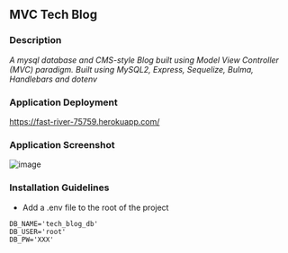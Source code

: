## MVC Tech Blog
   
### Description

*A mysql database and CMS-style Blog built using Model View Controller (MVC) paradigm. Built using MySQL2, Express, Sequelize, Bulma, Handlebars and dotenv*

### Application Deployment
https://fast-river-75759.herokuapp.com/

### Application Screenshot
![image](https://user-images.githubusercontent.com/100237983/172080739-df2e15c0-91e2-40c7-a4df-3b6345c1d5fd.png)


### Installation Guidelines

- Add a .env file to the root of the project

```text
DB_NAME='tech_blog_db'
DB_USER='root'
DB_PW='XXX'
```
